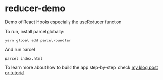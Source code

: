 # reducer-demo
Demo of React Hooks especially the useReducer function

To run, install parcel globally:
```
yarn global add parcel-bundler
```
And run parcel
```
parcel index.html
```

To learn more about how to build the app step-by-step, check [my blog post or tutorial](https://vijayt.com/post/good-bye-redux-global-state-using-react-hooks-and-usereducer-function/)
